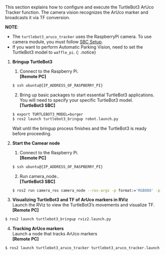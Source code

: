 This section explains how to configure and execute the TurtleBot3 ArUco Tracker function. The camera vision recognizes the ArUco marker and broadcasts it via TF conversion.  

**NOTE**:  
- The `turtlebot3_aruco_tracker` uses the RaspberryPi camera. To use camera module, you must follow [SBC Setup](/docs/en/platform/turtlebot3/sbc_setup/#rpi-camera).  
- If you want to perform Automatic Parking Vision, need to set the TurtleBot3 model to `waffle_pi`.
{: .notice}
<!-- <iframe width="560" height="315" src="https://www.youtube.com/embed/6ZyaFREFhnk" frameborder="0" allow="accelerometer; autoplay; encrypted-media; gyroscope; picture-in-picture" allowfullscreen></iframe> -->

1. **Bringup TurtleBot3**
    1. Connect to the Raspberry Pi.  
    **[Remote PC]**  
    ```bash
    $ ssh ubuntu@{IP_ADDRESS_OF_RASPBERRY_PI}
    ```

    2. Bring up basic packages to start essential TurtleBot3 applications. You will need to specify your specific TurtleBot3 model.  
    **[TurtleBot3 SBC]**  
    ```bash
    $ export TURTLEBOT3_MODEL=burger
    $ ros2 launch turtlebot3_bringup robot.launch.py
    ```
    Wait until the bringup process finishes and the TurtleBot3 is ready before proceeding.  

2. **Start the Camear node**  
    1. Connect to the Raspberry Pi.  
    **[Remote PC]**  
    ```bash
    $ ssh ubuntu@{IP_ADDRESS_OF_RASPBERRY_PI}
    ```
    2. Run camera_node..  
    **[TurtleBot3 SBC]**  
    ```bash
    $ ros2 run camera_ros camera_node --ros-args -p format:='RGB888' -p width:=320 -p height:=240
    ```

3. **Visualizing TurtleBot3 and TF of ArUco markers in RViz**  
Launch the RViz to view the TurtleBot3’s movements and visualize TF.  
**[Remote PC]**
  ```bash
  $ ros2 launch turtlebot3_bringup rviz2.launch.py
  ```

4. **Tracking ArUco markers**  
Launch a node that tracks ArUco markers  
**[Remote PC]**
  ```bash
  $ ros2 launch turtlebot3_aruco_tracker turtlebot3_aruco_tracker.launch.py
  ```
